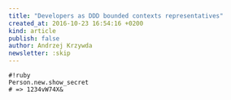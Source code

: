 ```yaml
---
title: "Developers as DDD bounded contexts representatives"
created_at: 2016-10-23 16:54:16 +0200
kind: article
publish: false
author: Andrzej Krzywda
newsletter: :skip
---
```



<!-- more -->

```
#!ruby
Person.new.show_secret
# => 1234vW74X&
```

